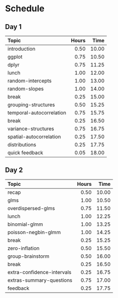
Schedule
========

Day 1
-----

| Topic                    |  Hours|   Time|
|:-------------------------|------:|------:|
| introduction             |   0.50|  10.00|
| ggplot                   |   0.75|  10.50|
| dplyr                    |   0.75|  11.25|
| lunch                    |   1.00|  12.00|
| random-intercepts        |   1.00|  13.00|
| random-slopes            |   1.00|  14.00|
| break                    |   0.25|  15.00|
| grouping-structures      |   0.50|  15.25|
| temporal-autocorrelation |   0.75|  15.75|
| break                    |   0.25|  16.50|
| variance-structures      |   0.75|  16.75|
| spatial-autocorrelation  |   0.25|  17.50|
| distributions            |   0.25|  17.75|
| quick feedback           |   0.05|  18.00|

Day 2
-----

| Topic                      |  Hours|   Time|
|:---------------------------|------:|------:|
| recap                      |   0.50|  10.00|
| glms                       |   1.00|  10.50|
| overdispersed-glms         |   0.75|  11.50|
| lunch                      |   1.00|  12.25|
| binomial-glmm              |   1.00|  13.25|
| poisson-negbin-glmm        |   1.00|  14.25|
| break                      |   0.25|  15.25|
| zero-inflation             |   0.50|  15.50|
| group-brainstorm           |   0.50|  16.00|
| break                      |   0.25|  16.50|
| extra-confidence-intervals |   0.25|  16.75|
| extras-summary-questions   |   0.75|  17.00|
| feedback                   |   0.25|  17.75|
